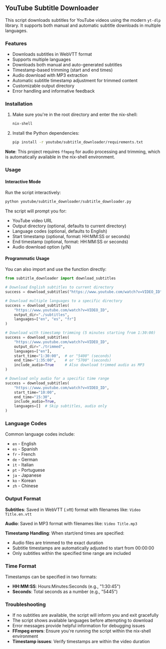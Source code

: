 ## YouTube Subtitle Downloader

This script downloads subtitles for YouTube videos using the modern `yt-dlp` library. It supports both manual and automatic subtitle downloads in multiple languages.

### Features

- Downloads subtitles in WebVTT format
- Supports multiple languages
- Downloads both manual and auto-generated subtitles
- Timestamp-based trimming (start and end times)
- Audio download with MP3 extraction
- Automatic subtitle timestamp adjustment for trimmed content
- Customizable output directory
- Error handling and informative feedback

### Installation

1. Make sure you're in the root directory and enter the nix-shell:
   ```bash
   nix-shell
   ```

2. Install the Python dependencies:
   ```bash
   pip install -r youtube/subtitle_downloader/requirements.txt
   ```

**Note**: This project requires `ffmpeg` for audio processing and trimming, which is automatically available in the nix-shell environment.

### Usage

#### Interactive Mode

Run the script interactively:

```bash
python youtube/subtitle_downloader/subtitle_downloader.py
```

The script will prompt you for:
- YouTube video URL
- Output directory (optional, defaults to current directory)
- Language codes (optional, defaults to English)
- Start timestamp (optional, format: HH:MM:SS or seconds)
- End timestamp (optional, format: HH:MM:SS or seconds)
- Audio download option (y/N)

#### Programmatic Usage

You can also import and use the function directly:

```python
from subtitle_downloader import download_subtitles

# Download English subtitles to current directory
success = download_subtitles("https://www.youtube.com/watch?v=VIDEO_ID")

# Download multiple languages to a specific directory
success = download_subtitles(
    "https://www.youtube.com/watch?v=VIDEO_ID",
    output_dir="./subtitles",
    languages=["en", "es", "fr"]
)

# Download with timestamp trimming (5 minutes starting from 1:30:00)
success = download_subtitles(
    "https://www.youtube.com/watch?v=VIDEO_ID",
    output_dir="./trimmed",
    languages=["en"],
    start_time="1:30:00",  # or "5400" (seconds)
    end_time="1:35:00",    # or "5700" (seconds)
    include_audio=True     # Also download trimmed audio as MP3
)

# Download only audio for a specific time range
success = download_subtitles(
    "https://www.youtube.com/watch?v=VIDEO_ID",
    start_time="10:00",
    end_time="15:30",
    include_audio=True,
    languages=[]  # Skip subtitles, audio only
)
```

### Language Codes

Common language codes include:
- `en` - English
- `es` - Spanish
- `fr` - French
- `de` - German
- `it` - Italian
- `pt` - Portuguese
- `ja` - Japanese
- `ko` - Korean
- `zh` - Chinese

### Output Format

**Subtitles**: Saved in WebVTT (.vtt) format with filenames like:
`Video Title.en.vtt`

**Audio**: Saved in MP3 format with filenames like:
`Video Title.mp3`

**Timestamp Handling**: When start/end times are specified:
- Audio files are trimmed to the exact duration
- Subtitle timestamps are automatically adjusted to start from 00:00:00
- Only subtitles within the specified time range are included

### Time Format

Timestamps can be specified in two formats:
- **HH:MM:SS**: Hours:Minutes:Seconds (e.g., "1:30:45")
- **Seconds**: Total seconds as a number (e.g., "5445")

### Troubleshooting

- If no subtitles are available, the script will inform you and exit gracefully
- The script shows available languages before attempting to download
- Error messages provide helpful information for debugging issues
- **FFmpeg errors**: Ensure you're running the script within the nix-shell environment
- **Timestamp issues**: Verify timestamps are within the video duration

